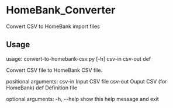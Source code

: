 # HomeBank_Converter
Convert CSV to HomeBank import files

## Usage
usage: convert-to-homebank-csv.py [-h] csv-in csv-out def

Convert CSV file to HomeBank CSV file.

positional arguments:
  csv-in      Input CSV file
  csv-out     Ouput CSV (for HomeBank)
  def         Definition file

optional arguments:
  -h, --help  show this help message and exit
